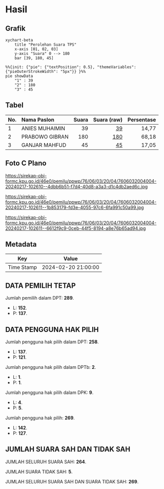 # Hasil

## Grafik

```mermaid
xychart-beta
    title "Perolehan Suara TPS"
    x-axis [01, 02, 03]
    y-axis "Suara" 0 --> 180
    bar [39, 180, 45]
```

```mermaid
%%{init: {"pie": {"textPosition": 0.5}, "themeVariables": {"pieOuterStrokeWidth": "5px"}} }%%
pie showData
    "1" : 39
    "2" : 180
    "3" : 45
```

## Tabel

| No. | Nama Paslon    | Suara | Suara (raw) | Persentase |
|:--- |:-------------- | -----:| -----------:| ----------:|
| 1   | ANIES MUHAIMIN | 39    | [39][p-1]   | 14,77      |
| 2   | PRABOWO GIBRAN | 180   | [180][p-2]  | 68,18      |
| 3   | GANJAR MAHFUD  | 45    | [45][p-3]   | 17,05      |


[p-1]: https://github.com/gigit-pemilu/pemilu-2024-76-sulawesi-barat/blob/main/pilpres/hitung-suara/sub/76-sulawesi-barat/sub/06-mamuju-tengah/sub/03-budong-budong/sub/2004-salogatta/sub/004-tps/sub/paslon-1.txt
[p-2]: https://github.com/gigit-pemilu/pemilu-2024-76-sulawesi-barat/blob/main/pilpres/hitung-suara/sub/76-sulawesi-barat/sub/06-mamuju-tengah/sub/03-budong-budong/sub/2004-salogatta/sub/004-tps/sub/paslon-2.txt
[p-3]: https://github.com/gigit-pemilu/pemilu-2024-76-sulawesi-barat/blob/main/pilpres/hitung-suara/sub/76-sulawesi-barat/sub/06-mamuju-tengah/sub/03-budong-budong/sub/2004-salogatta/sub/004-tps/sub/paslon-3.txt

## Foto C Plano

https://sirekap-obj-formc.kpu.go.id/46e0/pemilu/ppwp/76/06/03/20/04/7606032004004-20240217-102610--4dbb6b51-f7d4-40d8-a3a3-d1c4db2aed6c.jpg

https://sirekap-obj-formc.kpu.go.id/46e0/pemilu/ppwp/76/06/03/20/04/7606032004004-20240217-102611--1b853179-fd3e-4055-97c6-6fa991c50a99.jpg

https://sirekap-obj-formc.kpu.go.id/46e0/pemilu/ppwp/76/06/03/20/04/7606032004004-20240217-102611--6612f9c9-0ceb-44f5-8194-a8e76b65ad94.jpg


## Metadata

| Key        | Value               |
| ---------- | ------------------- |
| Time Stamp | 2024-02-20 21:00:00 |


## DATA PEMILIH TETAP

Jumlah pemilih dalam DPT: **289**.
 * L: **152**.
 * P: **137**.

## DATA PENGGUNA HAK PILIH

Jumlah pengguna hak pilih dalam DPT: **258**.
 * L: **137**.
 * P: **121**.

Jumlah pengguna hak pilih dalam DPTb: **2**.
 * L: **1**.
 * P: **1**.

Jumlah pengguna hak pilih dalam DPK: **9**.
 * L: **4**.
 * P: **5**.

Jumlah pengguna hak pilih: **269**.
 * L: **142**.
 * P: **127**.

## JUMLAH SUARA SAH DAN TIDAK SAH

JUMLAH SELURUH SUARA SAH: **264**.

JUMLAH SUARA TIDAK SAH: **5**.

JUMLAH SELURUH SUARA SAH DAN SUARA TIDAK SAH: **269**.



